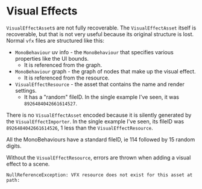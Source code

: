 ﻿# Visual Effects

`VisualEffectAsset`s are not fully recoverable. The `VisualEffectAsset` itself is recoverable, but that is not very useful because its original structure is lost. Normal `vfx` files are structured like this:

* `MonoBehaviour` uv info - the `MonoBehaviour` that specifies various properties like the UI bounds.
  * It is referenced from the graph.
* `MonoBehaviour` graph - the graph of nodes that make up the visual effect.
  * It is referenced from the resource.
* `VisualEffectResource` - the asset that contains the name and render settings.
  * It has a "random" fileID. In the single example I've seen, it was `8926484042661614527`.

There is no `VisualEffectAsset` encoded because it is silently generated by the `VisualEffectImporter`. In the single example I've seen, its fileID was `8926484042661614526`, 1 less than the `VisualEffectResource`.

All the MonoBehaviours have a standard fileID, ie 114 followed by 15 random digits.

Without the `VisualEffectResource`, errors are thrown when adding a visual effect to a scene.

```
NullReferenceException: VFX resource does not exist for this asset at path:
```